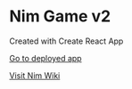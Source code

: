 # Nim Game v2

Created with Create React App

[Go to deployed app](https://agitated-almeida-f6ccfb.netlify.app/)

[Visit Nim Wiki](https://en.wikipedia.org/wiki/Nim)
